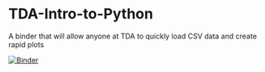 # TDA-Intro-to-Python
A binder that will allow anyone at TDA to quickly load CSV data and create rapid plots 

[![Binder](https://mybinder.org/badge_logo.svg)](https://mybinder.org/v2/gh/bgushlaw/TDA-Intro-to-Python/main?labpath=TDAdataAnalysis.ipynb)


